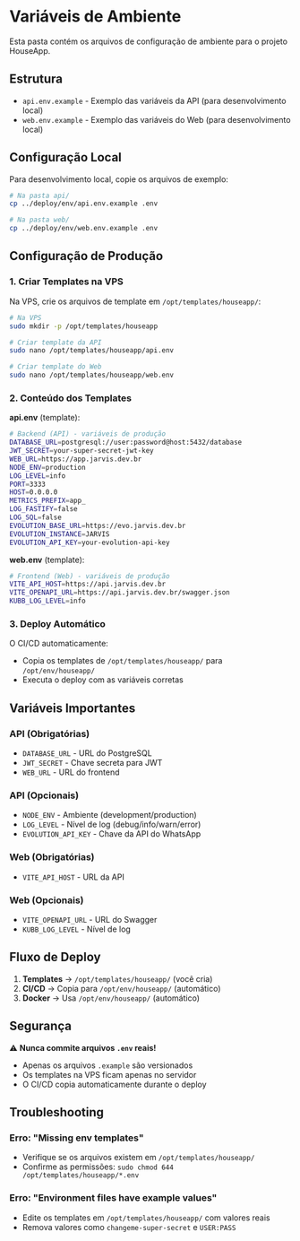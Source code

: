 # Variáveis de Ambiente

Esta pasta contém os arquivos de configuração de ambiente para o projeto HouseApp.

## Estrutura

- `api.env.example` - Exemplo das variáveis da API (para desenvolvimento local)
- `web.env.example` - Exemplo das variáveis do Web (para desenvolvimento local)

## Configuração Local

Para desenvolvimento local, copie os arquivos de exemplo:

```bash
# Na pasta api/
cp ../deploy/env/api.env.example .env

# Na pasta web/
cp ../deploy/env/web.env.example .env
```

## Configuração de Produção

### 1. Criar Templates na VPS

Na VPS, crie os arquivos de template em `/opt/templates/houseapp/`:

```bash
# Na VPS
sudo mkdir -p /opt/templates/houseapp

# Criar template da API
sudo nano /opt/templates/houseapp/api.env

# Criar template do Web
sudo nano /opt/templates/houseapp/web.env
```

### 2. Conteúdo dos Templates

**api.env** (template):
```bash
# Backend (API) - variáveis de produção
DATABASE_URL=postgresql://user:password@host:5432/database
JWT_SECRET=your-super-secret-jwt-key
WEB_URL=https://app.jarvis.dev.br
NODE_ENV=production
LOG_LEVEL=info
PORT=3333
HOST=0.0.0.0
METRICS_PREFIX=app_
LOG_FASTIFY=false
LOG_SQL=false
EVOLUTION_BASE_URL=https://evo.jarvis.dev.br
EVOLUTION_INSTANCE=JARVIS
EVOLUTION_API_KEY=your-evolution-api-key
```

**web.env** (template):
```bash
# Frontend (Web) - variáveis de produção
VITE_API_HOST=https://api.jarvis.dev.br
VITE_OPENAPI_URL=https://api.jarvis.dev.br/swagger.json
KUBB_LOG_LEVEL=info
```

### 3. Deploy Automático

O CI/CD automaticamente:
- Copia os templates de `/opt/templates/houseapp/` para `/opt/env/houseapp/`
- Executa o deploy com as variáveis corretas

## Variáveis Importantes

### API (Obrigatórias)
- `DATABASE_URL` - URL do PostgreSQL
- `JWT_SECRET` - Chave secreta para JWT
- `WEB_URL` - URL do frontend

### API (Opcionais)
- `NODE_ENV` - Ambiente (development/production)
- `LOG_LEVEL` - Nível de log (debug/info/warn/error)
- `EVOLUTION_API_KEY` - Chave da API do WhatsApp

### Web (Obrigatórias)
- `VITE_API_HOST` - URL da API

### Web (Opcionais)
- `VITE_OPENAPI_URL` - URL do Swagger
- `KUBB_LOG_LEVEL` - Nível de log

## Fluxo de Deploy

1. **Templates** → `/opt/templates/houseapp/` (você cria)
2. **CI/CD** → Copia para `/opt/env/houseapp/` (automático)
3. **Docker** → Usa `/opt/env/houseapp/` (automático)

## Segurança

⚠️ **Nunca commite arquivos `.env` reais!** 
- Apenas os arquivos `.example` são versionados
- Os templates na VPS ficam apenas no servidor
- O CI/CD copia automaticamente durante o deploy

## Troubleshooting

### Erro: "Missing env templates"
- Verifique se os arquivos existem em `/opt/templates/houseapp/`
- Confirme as permissões: `sudo chmod 644 /opt/templates/houseapp/*.env`

### Erro: "Environment files have example values"
- Edite os templates em `/opt/templates/houseapp/` com valores reais
- Remova valores como `changeme-super-secret` e `USER:PASS`

